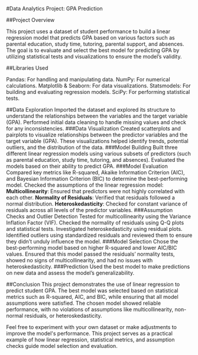#Data Analytics Project: GPA Prediction

##Project Overview

This project uses a dataset of student performance to build a linear regression model that predicts GPA based on various factors such as parental education, study time, tutoring, parental support, and absences. The goal is to evaluate and select the best model for predicting GPA by utilizing statistical tests and visualizations to ensure the model’s validity.

##Libraries Used

Pandas: For handling and manipulating data.
NumPy: For numerical calculations.
Matplotlib & Seaborn: For data visualizations.
Statsmodels: For building and evaluating regression models.
SciPy: For performing statistical tests.

##Data Exploration
Imported the dataset and explored its structure to understand the relationships between the variables and the target variable (GPA).
Performed initial data cleaning to handle missing values and check for any inconsistencies.
###Data Visualization
Created scatterplots and pairplots to visualize relationships between the predictor variables and the target variable (GPA).
These visualizations helped identify trends, potential outliers, and the distribution of the data.
###Model Building
Built three different linear regression models using various subsets of predictors (such as parental education, study time, tutoring, and absences).
Evaluated the models based on their ability to predict GPA.
###Model Evaluation
Compared key metrics like R-squared, Akaike Information Criterion (AIC), and Bayesian Information Criterion (BIC) to determine the best-performing model.
Checked the assumptions of the linear regression model:
**Multicollinearity**: Ensured that predictors were not highly correlated with each other.
**Normality of Residuals**: Verified that residuals followed a normal distribution.
**Heteroskedasticity**: Checked for constant variance of residuals across all levels of the predictor variables.
###Assumption Checks and Outlier Detection
Tested for multicollinearity using the Variance Inflation Factor (VIF).
Checked the normality of residuals using Q-Q plots and statistical tests.
Investigated heteroskedasticity using residual plots.
Identified outliers using standardized residuals and reviewed them to ensure they didn’t unduly influence the model.
###Model Selection
Chose the best-performing model based on higher R-squared and lower AIC/BIC values.
Ensured that this model passed the residuals’ normality tests, showed no signs of multicollinearity, and had no issues with heteroskedasticity.
###Prediction
Used the best model to make predictions on new data and assess the model’s generalizability.

##Conclusion
This project demonstrates the use of linear regression to predict student GPA. The best model was selected based on statistical metrics such as R-squared, AIC, and BIC, while ensuring that all model assumptions were satisfied. The chosen model showed reliable performance, with no violations of assumptions like multicollinearity, non-normal residuals, or heteroskedasticity.

Feel free to experiment with your own dataset or make adjustments to improve the model's performance. This project serves as a practical example of how linear regression, statistical metrics, and assumption checks guide model selection and evaluation.
